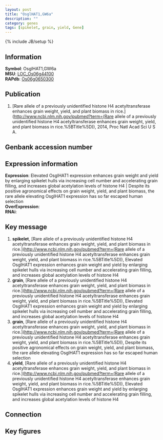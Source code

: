 ```yaml
---
layout: post
title: "OsglHAT1,GW6a"
description: ""
category: genes
tags: [spikelet, grain, yield, Gene]
---
```

{% include JB/setup %}

## Information
__Symbol__: OsglHAT1,GW6a  
__MSU__: [LOC_Os06g44100](http://rice.plantbiology.msu.edu/cgi-bin/ORF_infopage.cgi?orf=LOC_Os06g44100)  
__RAPdb__: [Os06g0650300](http://rapdb.dna.affrc.go.jp/viewer/gbrowse_details/irgsp1?name=Os06g0650300)  

## Publication
1. [Rare allele of a previously unidentified histone H4 acetyltransferase enhances grain weight, yield, and plant biomass in rice.](http://www.ncbi.nlm.nih.gov/pubmed?term=(Rare allele of a previously unidentified histone H4 acetyltransferase enhances grain weight, yield, and plant biomass in rice.%5BTitle%5D)), 2014, Proc Natl Acad Sci U S A.

## Genbank accession number

## Expression information
__Expression__: Elevated OsglHAT1 expression enhances grain weight and yield by enlarging spikelet hulls via increasing cell number and accelerating grain filling, and increases global acetylation levels of histone H4 |  Despite its positive agronomical effects on grain weight, yield, and plant biomass, the rare allele elevating OsglHAT1 expression has so far escaped human selection  
__OverExpression__:  
__RNAi__:  

## Key message
1. __spikelet__, [Rare allele of a previously unidentified histone H4 acetyltransferase enhances grain weight, yield, and plant biomass in rice.](http://www.ncbi.nlm.nih.gov/pubmed?term=(Rare allele of a previously unidentified histone H4 acetyltransferase enhances grain weight, yield, and plant biomass in rice.%5BTitle%5D)),  Elevated OsglHAT1 expression enhances grain weight and yield by enlarging spikelet hulls via increasing cell number and accelerating grain filling, and increases global acetylation levels of histone H4
2. __grain__, [Rare allele of a previously unidentified histone H4 acetyltransferase enhances grain weight, yield, and plant biomass in rice.](http://www.ncbi.nlm.nih.gov/pubmed?term=(Rare allele of a previously unidentified histone H4 acetyltransferase enhances grain weight, yield, and plant biomass in rice.%5BTitle%5D)),  Elevated OsglHAT1 expression enhances grain weight and yield by enlarging spikelet hulls via increasing cell number and accelerating grain filling, and increases global acetylation levels of histone H4
3. __grain__, [Rare allele of a previously unidentified histone H4 acetyltransferase enhances grain weight, yield, and plant biomass in rice.](http://www.ncbi.nlm.nih.gov/pubmed?term=(Rare allele of a previously unidentified histone H4 acetyltransferase enhances grain weight, yield, and plant biomass in rice.%5BTitle%5D)),  Despite its positive agronomical effects on grain weight, yield, and plant biomass, the rare allele elevating OsglHAT1 expression has so far escaped human selection
4. __yield__, [Rare allele of a previously unidentified histone H4 acetyltransferase enhances grain weight, yield, and plant biomass in rice.](http://www.ncbi.nlm.nih.gov/pubmed?term=(Rare allele of a previously unidentified histone H4 acetyltransferase enhances grain weight, yield, and plant biomass in rice.%5BTitle%5D)),  Elevated OsglHAT1 expression enhances grain weight and yield by enlarging spikelet hulls via increasing cell number and accelerating grain filling, and increases global acetylation levels of histone H4

## Connection

## Key figures


